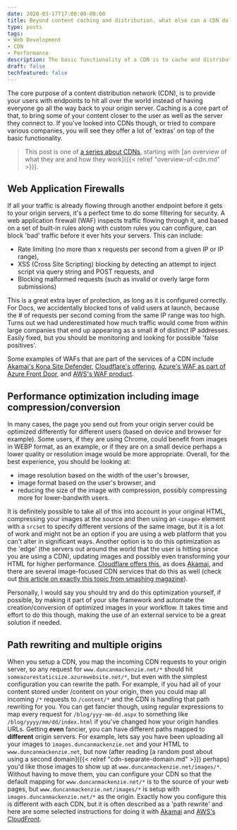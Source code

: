 ```yaml
---
date: 2020-03-17T17:00:00-08:00
title: Beyond content caching and distribution, what else can a CDN do?
type: posts
tags:
- Web Development
- CDN
- Performance
description: The basic functionality of a CDN is to cache and distribute content, but many CDN providers bundle advanced features together with their service
draft: false
techfeatured: false
---
```

The core purpose of a content distribution network (CDN), is to provide your users with endpoints to hit all over the world instead of having everyone go all the way back to your origin server. Caching is a core part of that, to bring some of your content closer to the user as well as the server they connect to. If you've looked into CDNs though, or tried to compare various companies, you will see they offer a lot of 'extras' on top of the basic functionality.

> This post is one of [a series about CDNs](/tags/cdn), starting with [an overview of what they are and how they work]({{< relref "overview-of-cdn.md" >}}).

## Web Application Firewalls

If all your traffic is already flowing through another endpoint before it gets to your origin servers, it's a perfect time to do some filtering for security. A web application firewall (WAF) inspects traffic flowing through it, and based on a set of built-in rules along with custom rules you can configure, can block 'bad' traffic before it ever hits your servers. This can include:

* Rate limiting (no more than x requests per second from a given IP or IP range),
* XSS (Cross Site Scripting) blocking by detecting an attempt to inject script via query string and POST requests, and
* Blocking malformed requests (such as invalid or overly large form submissions)

This is a great extra layer of protection, as long as it is configured correctly. For Docs, we accidentally blocked tons of valid users at launch, because the # of requests per second coming from the same IP range was too high. Turns out we had underestimated how much traffic would come from within large companies that end up appearing as a small # of distinct IP addresses. Easily fixed, but you should be monitoring and looking for possible 'false positives'.

Some examples of WAFs that are part of the services of a CDN include [Akamai's Kona Site Defender](https://www.akamai.com/us/en/products/security/kona-site-defender.jsp), [Cloudflare's offering](https://www.cloudflare.com/waf/), [Azure's WAF as part of Azure Front Door](https://docs.microsoft.com/en-us/azure/web-application-firewall/afds/afds-overview), and [AWS's WAF product](https://docs.aws.amazon.com/waf/latest/developerguide/waf-chapter.html).

## Performance optimization including image compression/conversion

In many cases, the page you send out from your origin server could be optimized differently for different users (based on device and browser for example). Some users, if they are using Chrome, could benefit from images in WEBP format, as an example, or if they are on a small device perhaps a lower quality or resolution image would be more appropriate. Overall, for the best experience, you should be looking at:

* image resolution based on the width of the user's browser,
* image format based on the user's browser, and
* reducing the size of the image with compression, possibly compressing more for lower-bandwith users.

It is definitely possible to take all of this into account in your original HTML, compressing your images at the source and then using an `<image>` element with a `srcset` to specify different versions of the same image, but it is a lot of work and might not be an option if you are using a web platform that you can't alter in significant ways. Another option is to do this optimization as the 'edge' (the servers out around the world that the user is hitting since you are using a CDN), updating images and possibly even transforming your HTML for higher performance. [Cloudflare offers this](https://www.cloudflare.com/website-optimization/), as does [Akamai](https://www.akamai.com/us/en/products/performance/image-and-video-manager.jsp#test-your-sites-image-weight), and there are several image-focused CDN services that do this as well (check out [this article on exactly this topic from smashing magazine](https://www.smashingmagazine.com/2017/04/content-delivery-network-optimize-images/)).

Personally, I would say you should try and do this optimization yourself, if possible, by making it part of your site framework and automate the creation/conversion of optimized images in your workflow. It takes time and effort to do this though, making the use of an external service to be a great solution if needed.

## Path rewriting and multiple origins

When you setup a CDN, you map the incoming CDN requests to your origin server, so any request for `www.duncanmackenzie.net/*` should hit `someazurestaticsize.azurewebsite.net/*`, but even with the simplest configuration you can rewrite the path. For example, if you had all of your content stored under /content on your origin, then you could map all incoming `/*` requests to `/content/*` and the CDN is handling that path rewriting for you. You can get fancier though, using regular expressions to map every request for `/blog/yyy-mm-dd.aspx` to something like `/blog/yyyy/mm/dd/index.html` if you've changed how your origin handles URLs. Getting **even** fancier, you can have different paths mapped to **different** origin servers. For example, lets say you have been uploading all your images to `images.duncanmackenzie.net` and your HTML to `www.duncanmackenzie.net`, but now (after reading [a random post about using a second domain]({{< relref "cdn-separate-domain.md" >}}) perhaps) you'd like those images to show up at `www.duncanmackenzie.net/images/*`. Without having to move them, you can configure your CDN so that the default mapping for `www.duncanmackenzie.net/*` is to the source of your web pages, but `www.duncanmackenzie.net/images/*` is setup with `images.duncanmackenzie.net/*` as the origin. Exactly how you configure this is different with each CDN, but it is often described as a 'path rewrite' and here are some selected instructions for doing it with [Akamai](https://www.akamai.com/us/en/products/performance/cloudlets/forward-rewrite.jsp) and [AWS's CloudFront](https://advancedweb.hu/how-to-route-to-multiple-origins-with-cloudfront/).